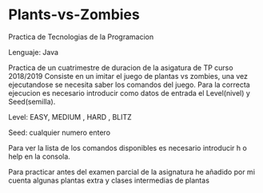 # Plants-vs-Zombies
Practica de Tecnologias de la Programacion

Lenguaje: Java

Practica de un cuatrimestre de duracion de la asigatura de TP curso 2018/2019
Consiste en un imitar el juego de plantas vs zombies, una vez ejecutandose se necesita saber los comandos del juego. 
Para la correcta ejecucion es necesario introducir como datos de entrada el Level(nivel) y Seed(semilla).

Level: EASY, MEDIUM , HARD , BLITZ

Seed: cualquier numero entero

Para ver la lista de los comandos disponibles es necesario introducir h o help en la consola.

Para practicar antes del examen parcial de la asignatura he añadido por mi cuenta algunas plantas extra y clases intermedias de plantas
